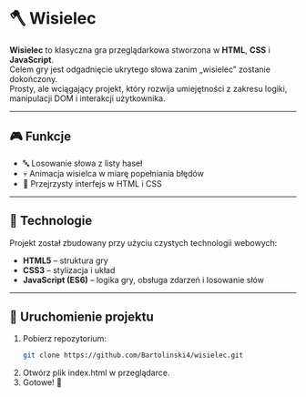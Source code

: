 # 🪓 Wisielec

**Wisielec** to klasyczna gra przeglądarkowa stworzona w **HTML**, **CSS** i **JavaScript**.  
Celem gry jest odgadnięcie ukrytego słowa zanim „wisielec” zostanie dokończony.  
Prosty, ale wciągający projekt, który rozwija umiejętności z zakresu logiki, manipulacji DOM i interakcji użytkownika.

---

## 🎮 Funkcje

- 🔤 Losowanie słowa z listy haseł  
- 💀 Animacja wisielca w miarę popełniania błędów  
- 🎨 Przejrzysty interfejs w HTML i CSS  

---

## 🧩 Technologie

Projekt został zbudowany przy użyciu czystych technologii webowych:

- **HTML5** – struktura gry  
- **CSS3** – stylizacja i układ  
- **JavaScript (ES6)** – logika gry, obsługa zdarzeń i losowanie słów  

---

## 🚀 Uruchomienie projektu

1. Pobierz repozytorium:
   ```bash
   git clone https://github.com/Bartolinski4/wisielec.git
   ```
2. Otwórz plik index.html w przeglądarce.
3. Gotowe! 🎉
